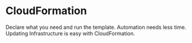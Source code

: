 # CloudFormation

Declare what you need and run the template. 
Automation needs less time.
Updating Infrastructure is easy with CloudFormation.
 

